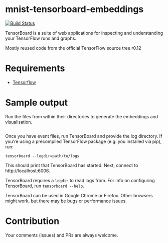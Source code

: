 # mnist-tensorboard-embeddings
[![Build Status](https://travis-ci.org/hunkim/word-rnn-tensorflow.svg?branch=master)](https://travis-ci.org/hunkim/word-rnn-tensorflow)

TensorBoard is a suite of web applications for inspecting and understanding your
TensorFlow runs and graphs.

Mostly reused code from the official TensorFlow source tree r0.12

# Requirements
- [Tensorflow](http://www.tensorflow.org)

# Sample output

Run the files from within their directories to generate the embeddings and visualisation.

```

```

Once you have event files, run TensorBoard and provide the log directory. If
you're using a precompiled TensorFlow package (e.g. you installed via pip), run:

```
tensorboard --logdir=path/to/logs
```

This should print that TensorBoard has started. Next, connect to http://localhost:6006.

TensorBoard requires a `logdir` to read logs from. For info on configuring
TensorBoard, run `tensorboard --help`.

TensorBoard can be used in Google Chrome or Firefox. Other browsers might
work, but there may be bugs or performance issues.

# Contribution
Your comments (issues) and PRs are always welcome.
